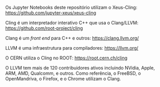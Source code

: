 Os Jupyter Notebooks deste repositório utilizam o Xeus-Cling: https://github.com/jupyter-xeus/xeus-cling

Cling é um interpretador interativo C++ que usa o Clang/LLVM: https://github.com/root-project/cling

Clang é um *front end* para C++ e outros: https://clang.llvm.org/

LLVM é uma infraestrutura para compiladores: https://llvm.org/

O CERN utiliza o Cling no ROOT: https://root.cern.ch/cling

O LLVM tem mais de 120 contribuidores ativos incluindo NVidia, Apple, ARM, AMD, Qualcomm, e outros. Como referência, o FreeBSD, o OpenMandriva, o Firefox, e o Chrome utilizam o Clang.
